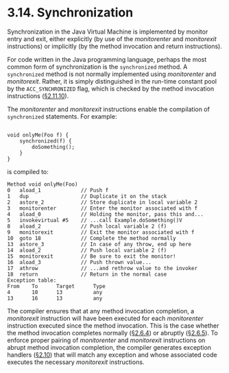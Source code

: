 # 3.14. Synchronization

Synchronization in the Java Virtual Machine is implemented by monitor entry and exit, either explicitly \(by use of the _monitorenter_ and _monitorexit_ instructions\) or implicitly \(by the method invocation and return instructions\).

For code written in the Java programming language, perhaps the most common form of synchronization is the `synchronized` method. A `synchronized` method is not normally implemented using _monitorenter_ and _monitorexit_. Rather, it is simply distinguished in the run-time constant pool by the `ACC_SYNCHRONIZED` flag, which is checked by the method invocation instructions \([§2.11.10](https://docs.oracle.com/javase/specs/jvms/se8/html/jvms-2.html#jvms-2.11.10)\).

The _monitorenter_ and _monitorexit_ instructions enable the compilation of `synchronized` statements. For example:

```text

void onlyMe(Foo f) {
    synchronized(f) {
        doSomething();
    }
}

```

is compiled to:

```text
Method void onlyMe(Foo)
0   aload_1             // Push f
1   dup                 // Duplicate it on the stack
2   astore_2            // Store duplicate in local variable 2
3   monitorenter        // Enter the monitor associated with f
4   aload_0             // Holding the monitor, pass this and...
5   invokevirtual #5    // ...call Example.doSomething()V
8   aload_2             // Push local variable 2 (f)
9   monitorexit         // Exit the monitor associated with f
10  goto 18             // Complete the method normally
13  astore_3            // In case of any throw, end up here
14  aload_2             // Push local variable 2 (f)
15  monitorexit         // Be sure to exit the monitor!
16  aload_3             // Push thrown value...
17  athrow              // ...and rethrow value to the invoker
18  return              // Return in the normal case
Exception table:
From    To      Target      Type
4       10      13          any
13      16      13          any
```

The compiler ensures that at any method invocation completion, a _monitorexit_ instruction will have been executed for each _monitorenter_ instruction executed since the method invocation. This is the case whether the method invocation completes normally \([§2.6.4](https://docs.oracle.com/javase/specs/jvms/se8/html/jvms-2.html#jvms-2.6.4)\) or abruptly \([§2.6.5](https://docs.oracle.com/javase/specs/jvms/se8/html/jvms-2.html#jvms-2.6.5)\). To enforce proper pairing of _monitorenter_ and _monitorexit_ instructions on abrupt method invocation completion, the compiler generates exception handlers \([§2.10](https://docs.oracle.com/javase/specs/jvms/se8/html/jvms-2.html#jvms-2.10)\) that will match any exception and whose associated code executes the necessary _monitorexit_ instructions.


